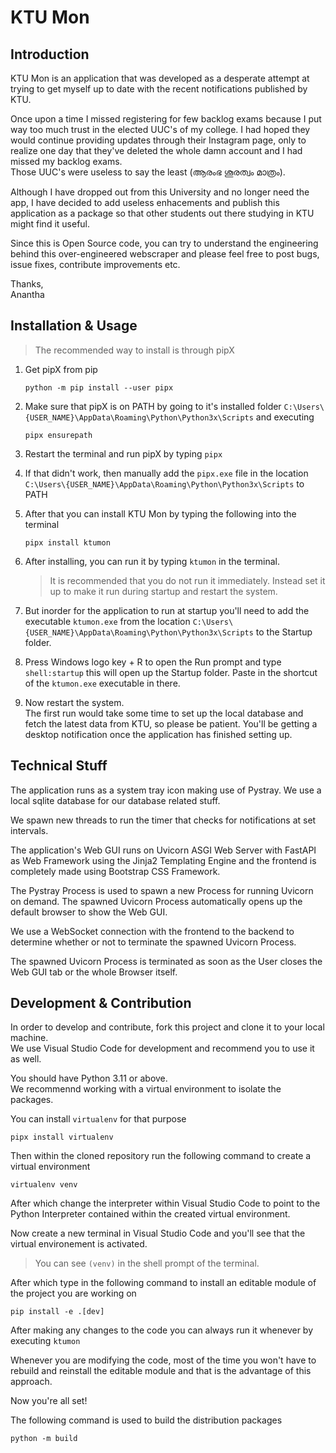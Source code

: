 
# KTU Mon

## Introduction

KTU Mon is an application that was developed as a desperate attempt at trying to get myself up to date with the recent notifications published by KTU.  

Once upon a time I missed registering for few backlog exams because I put way too much trust in the elected UUC's of my college. I had hoped they would continue providing updates through their Instagram page, only to realize one day that they've deleted the whole damn account and I had missed my backlog exams.  
Those UUC's were useless to say the least (ആരംഭ ശൂരത്വം മാത്രം).  

Although I have dropped out from this University and no longer need the app, I have decided to add useless enhacements and publish this application as a package so that other students out there studying in KTU might find it useful.  

Since this is Open Source code, you can try to understand the engineering behind this over-engineered webscraper and please feel free to post bugs, issue fixes, contribute improvements etc.  

Thanks,  
Anantha

## Installation & Usage

> The recommended way to install is through pipX  

1. Get pipX from pip

    ```
    python -m pip install --user pipx
    ```

2. Make sure that pipX is on PATH by going to it's installed folder ```C:\Users\{USER_NAME}\AppData\Roaming\Python\Python3x\Scripts``` and executing

    ```
    pipx ensurepath
    ```

3. Restart the terminal and run pipX by typing ```pipx```

4. If that didn't work, then manually add the ```pipx.exe``` file in the location ```C:\Users\{USER_NAME}\AppData\Roaming\Python\Python3x\Scripts``` to PATH

5. After that you can install KTU Mon by typing the following into the terminal

    ```
    pipx install ktumon
    ```

6. After installing, you can run it by typing ```ktumon``` in the terminal.  
    > It is recommended that you do not run it immediately. Instead set it up to make it run during startup and restart the system.

7. But inorder for the application to run at startup you'll need to add the executable ```ktumon.exe``` from the location ```C:\Users\{USER_NAME}\AppData\Roaming\Python\Python3x\Scripts``` to the Startup folder.

8. Press Windows logo key + R to open the Run prompt and type ```shell:startup``` this will open up the Startup folder. Paste in the shortcut of the ```ktumon.exe``` executable in there.

9. Now restart the system.  
The first run would take some time to set up the local database and fetch the latest data from KTU, so please be patient. You'll be getting a desktop notification once the application has finished setting up.

## Technical Stuff

The application runs as a system tray icon making use of Pystray. We use a local sqlite database for our database related stuff.

We spawn new threads to run the timer that checks for notifications at set intervals.

The application's Web GUI runs on Uvicorn ASGI Web Server with FastAPI as Web Framework using the Jinja2 Templating Engine and the frontend is completely made using Bootstrap CSS Framework.

The Pystray Process is used to spawn a new Process for running Uvicorn on demand. The spawned Uvicorn Process automatically opens up the default browser to show the Web GUI.

We use a WebSocket connection with the frontend to the backend to determine whether or not to terminate the spawned Uvicorn Process.

The spawned Uvicorn Process is terminated as soon as the User closes the Web GUI tab or the whole Browser itself.

## Development & Contribution

In order to develop and contribute, fork this project and clone it to your local machine.  
We use Visual Studio Code for development and recommend you to use it as well.

You should have Python 3.11 or above.  
We recommennd working with a virtual environment to isolate the packages.

You can install ```virtualenv``` for that purpose

```
pipx install virtualenv
```

Then within the cloned repository run the following command to create a virtual environment

```
virtualenv venv
```

After which change the interpreter within Visual Studio Code to point to the Python Interpreter contained within the created virtual environment.

Now create a new terminal in Visual Studio Code and you'll see that the virtual environement is activated.  

>You can see ```(venv)``` in the shell prompt of the terminal.

After which type in the following command to install an editable module of the project you are working on

```
pip install -e .[dev]
```

After making any changes to the code you can always run it whenever by executing ```ktumon```  

Whenever you are modifying the code, most of the time you won't have to rebuild and reinstall the editable module and that is the advantage of this approach.

Now you're all set!

The following command is used to build the distribution packages

```
python -m build
```